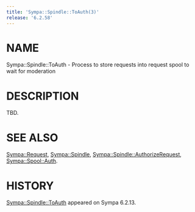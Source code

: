 ```yaml
---
title: 'Sympa::Spindle::ToAuth(3)'
release: '6.2.58'
---
```


# NAME

Sympa::Spindle::ToAuth -
Process to store requests into request spool to wait for moderation

# DESCRIPTION

TBD.

# SEE ALSO

[Sympa::Request](./Sympa-Request.3.md),
[Sympa::Spindle](./Sympa-Spindle.3.md), [Sympa::Spindle::AuthorizeRequest](./Sympa-Spindle-AuthorizeRequest.3.md),
[Sympa::Spool::Auth](./Sympa-Spool-Auth.3.md).

# HISTORY

[Sympa::Spindle::ToAuth](./Sympa-Spindle-ToAuth.3.md) appeared on Sympa 6.2.13.
